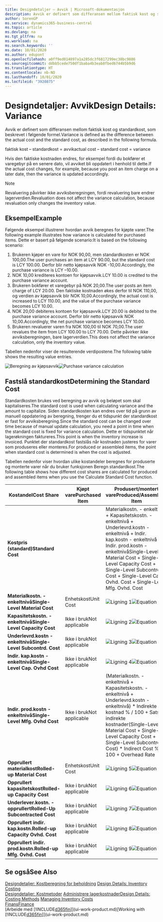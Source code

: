 ```yaml
---
title: Designdetaljer – Avvik | Microsoft-dokumentasjon
description: Avvik er definert som differansen mellom faktisk kost og standardkost, som beskrevet i følgende formel.
author: SorenGP
ms.service: dynamics365-business-central
ms.topic: article
ms.devlang: na
ms.tgt_pltfrm: na
ms.workload: na
ms.search.keywords: ''
ms.date: 10/01/2020
ms.author: edupont
ms.openlocfilehash: a0ff9ed014897a1a285dc3f6817299ec38bc9886
ms.sourcegitcommit: ddbb5cede750df1baba4b3eab8fbed6744b5b9d6
ms.translationtype: HT
ms.contentlocale: nb-NO
ms.lasthandoff: 10/01/2020
ms.locfileid: "3920875"
---
```

# <a name="design-details-variance"></a><span data-ttu-id="a74ea-103">Designdetaljer: Avvik</span><span class="sxs-lookup"><span data-stu-id="a74ea-103">Design Details: Variance</span></span>
<span data-ttu-id="a74ea-104">Avvik er definert som differansen mellom faktisk kost og standardkost, som beskrevet i følgende formel.</span><span class="sxs-lookup"><span data-stu-id="a74ea-104">Variance is defined as the difference between the actual cost and the standard cost, as described in the following formula.</span></span>  

 <span data-ttu-id="a74ea-105">faktisk kost – standardkost = avvik</span><span class="sxs-lookup"><span data-stu-id="a74ea-105">actual cost – standard cost = variance</span></span>  

 <span data-ttu-id="a74ea-106">Hvis den faktiske kostnaden endres, for eksempel fordi du bokfører et varegebyr på en senere dato, vil avviket bli oppdatert i henhold til dette.</span><span class="sxs-lookup"><span data-stu-id="a74ea-106">If the actual cost changes, for example, because you post an item charge on a later date, then the variance is updated accordingly.</span></span>  

> [!NOTE]  
>  <span data-ttu-id="a74ea-107">Revaluering påvirker ikke avviksberegningen, fordi revaluering bare endrer lagerverdien.</span><span class="sxs-lookup"><span data-stu-id="a74ea-107">Revaluation does not affect the variance calculation, because revaluation only changes the inventory value.</span></span>  

## <a name="example"></a><span data-ttu-id="a74ea-108">Eksempel</span><span class="sxs-lookup"><span data-stu-id="a74ea-108">Example</span></span>  
 <span data-ttu-id="a74ea-109">Følgende eksempel illustrerer hvordan avvik beregnes for kjøpte varer.</span><span class="sxs-lookup"><span data-stu-id="a74ea-109">The following example illustrates how variance is calculated for purchased items.</span></span> <span data-ttu-id="a74ea-110">Dette er basert på følgende scenario:</span><span class="sxs-lookup"><span data-stu-id="a74ea-110">It is based on the following scenario:</span></span>  

1.  <span data-ttu-id="a74ea-111">Brukeren kjøper en vare for NOK 90,00, men standardkosten er NOK 100,00.</span><span class="sxs-lookup"><span data-stu-id="a74ea-111">The user purchases an item at LCY 90.00, but the standard cost is LCY 100.00.</span></span> <span data-ttu-id="a74ea-112">Derfor blir netto kjøpsavvik NOK -10,00.</span><span class="sxs-lookup"><span data-stu-id="a74ea-112">Accordingly, the purchase variance is LCY –10.00.</span></span>  
2.  <span data-ttu-id="a74ea-113">NOK 10,00 krediteres kontoen for kjøpsavvik.</span><span class="sxs-lookup"><span data-stu-id="a74ea-113">LCY 10.00 is credited to the purchase variance account.</span></span>  
3.  <span data-ttu-id="a74ea-114">Brukeren bokfører et varegebyr på NOK 20,00.</span><span class="sxs-lookup"><span data-stu-id="a74ea-114">The user posts an item charge of LCY 20.00.</span></span> <span data-ttu-id="a74ea-115">Den faktiske kostnaden økes derfor til NOK 110,00, og verdien av kjøpsavvik blir NOK 10,00.</span><span class="sxs-lookup"><span data-stu-id="a74ea-115">Accordingly, the actual cost is increased to LCY 110.00, and the value of the purchase variance becomes LCY 10.00.</span></span>  
4.  <span data-ttu-id="a74ea-116">NOK 20,00 debiteres kontoen for kjøpsavvik.</span><span class="sxs-lookup"><span data-stu-id="a74ea-116">LCY 20.00 is debited to the purchase variance account.</span></span> <span data-ttu-id="a74ea-117">Derfor blir netto kjøpsavvik NOK 10,00.</span><span class="sxs-lookup"><span data-stu-id="a74ea-117">Accordingly, the net purchase variance becomes LCY 10.00.</span></span>  
5.  <span data-ttu-id="a74ea-118">Brukeren revaluerer varen fra NOK 100,00 til NOK 70,00.</span><span class="sxs-lookup"><span data-stu-id="a74ea-118">The user revalues the item from LCY 100.00 to LCY 70.00.</span></span> <span data-ttu-id="a74ea-119">Dette påvirker ikke avviksberegningen, bare lagerverdien.</span><span class="sxs-lookup"><span data-stu-id="a74ea-119">This does not affect the variance calculation, only the inventory value.</span></span>  

 <span data-ttu-id="a74ea-120">Tabellen nedenfor viser de resulterende verdipostene.</span><span class="sxs-lookup"><span data-stu-id="a74ea-120">The following table shows the resulting value entries.</span></span>  

 <span data-ttu-id="a74ea-121">![Beregning av kjøpsavvik](media/design_details_inventory_costing_11_purchase_variance.png "Beregning av kjøpsavvik")</span><span class="sxs-lookup"><span data-stu-id="a74ea-121">![Purchase variance calculation](media/design_details_inventory_costing_11_purchase_variance.png "Purchase variance calculation")</span></span>  

## <a name="determining-the-standard-cost"></a><span data-ttu-id="a74ea-122">Fastslå standardkost</span><span class="sxs-lookup"><span data-stu-id="a74ea-122">Determining the Standard Cost</span></span>  
 <span data-ttu-id="a74ea-123">Standardkosten brukes ved beregning av avvik og beløpet som skal kapitaliseres.</span><span class="sxs-lookup"><span data-stu-id="a74ea-123">The standard cost is used when calculating variance and the amount to capitalize.</span></span> <span data-ttu-id="a74ea-124">Siden standardkosten kan endres over tid på grunn av manuell oppdatering av beregning, trenger du et tidspunkt der standardkost er fast for avviksberegning.</span><span class="sxs-lookup"><span data-stu-id="a74ea-124">Since the standard cost can be changed over time because of manual update calculation, you need a point in time when the standard cost is fixed for variance calculation.</span></span> <span data-ttu-id="a74ea-125">Dette er tidspunktet når lagerøkningen faktureres.</span><span class="sxs-lookup"><span data-stu-id="a74ea-125">This point is when the inventory increase is invoiced.</span></span> <span data-ttu-id="a74ea-126">Punktet der standardkost fastslås når kostnaden justeres for varer som produseres eller monteres.</span><span class="sxs-lookup"><span data-stu-id="a74ea-126">For produced or assembled items, the point when standard cost is determined is when the cost is adjusted.</span></span>  

 <span data-ttu-id="a74ea-127">Tabellen nedenfor viser hvordan ulike kostandeler beregnes for produserte og monterte varer når du bruker funksjonen Beregn standardkost.</span><span class="sxs-lookup"><span data-stu-id="a74ea-127">The following table shows how different cost shares are calculated for produced and assembled items when you use the Calculate Standard Cost function.</span></span>  

|<span data-ttu-id="a74ea-128">Kostandel</span><span class="sxs-lookup"><span data-stu-id="a74ea-128">Cost Share</span></span>|<span data-ttu-id="a74ea-129">Kjøpt vare</span><span class="sxs-lookup"><span data-stu-id="a74ea-129">Purchased Item</span></span>|<span data-ttu-id="a74ea-130">Produsert/montert vare</span><span class="sxs-lookup"><span data-stu-id="a74ea-130">Produced/Assembled Item</span></span>|  
|----------------|--------------------|------------------------------|  
|<span data-ttu-id="a74ea-131">**Kostpris (standard)**</span><span class="sxs-lookup"><span data-stu-id="a74ea-131">**Standard Cost**</span></span>||<span data-ttu-id="a74ea-132">Materialkostn. - enkeltnivå + Kapasitetskostn. - enkeltnivå + Underlevrd.kostn - enkeltnivå + Indir. kap.kostn - enkeltnivå + Indir. prod.kostn - enkeltnivå</span><span class="sxs-lookup"><span data-stu-id="a74ea-132">Single-Level Material Cost + Single-Level Capacity Cost + Single-Level Subcontrd. Cost + Single-Level Cap. Ovhd. Cost + Single-Level Mfg. Ovhd. Cost</span></span>|  
|<span data-ttu-id="a74ea-133">**Materialkostn. - enkeltnivå**</span><span class="sxs-lookup"><span data-stu-id="a74ea-133">**Single-Level Material Cost**</span></span>|<span data-ttu-id="a74ea-134">Enhetskost</span><span class="sxs-lookup"><span data-stu-id="a74ea-134">Unit Cost</span></span>|<span data-ttu-id="a74ea-135">![Ligning 1](media/design_details_inventory_costing_11_equation_1.png "Ligning 1")</span><span class="sxs-lookup"><span data-stu-id="a74ea-135">![Equation 1](media/design_details_inventory_costing_11_equation_1.png "Equation 1")</span></span>|  
|<span data-ttu-id="a74ea-136">**Kapasitetskostn. - enkeltnivå**</span><span class="sxs-lookup"><span data-stu-id="a74ea-136">**Single-Level Capacity Cost**</span></span>|<span data-ttu-id="a74ea-137">Ikke i bruk</span><span class="sxs-lookup"><span data-stu-id="a74ea-137">Not applicable</span></span>|<span data-ttu-id="a74ea-138">![Ligning 2](media/design_details_inventory_costing_11_equation_2.png "Ligning 2")</span><span class="sxs-lookup"><span data-stu-id="a74ea-138">![Equation 2](media/design_details_inventory_costing_11_equation_2.png "Equation 2")</span></span>|  
|<span data-ttu-id="a74ea-139">**Underlevrd.kostn - enkeltnivå**</span><span class="sxs-lookup"><span data-stu-id="a74ea-139">**Single-Level Subcontrd. Cost**</span></span>|<span data-ttu-id="a74ea-140">Ikke i bruk</span><span class="sxs-lookup"><span data-stu-id="a74ea-140">Not applicable</span></span>|<span data-ttu-id="a74ea-141">![Ligning 3](media/design_details_inventory_costing_11_equation_3.png "Ligning 3")</span><span class="sxs-lookup"><span data-stu-id="a74ea-141">![Equation 3](media/design_details_inventory_costing_11_equation_3.png "Equation 3")</span></span>|  
|<span data-ttu-id="a74ea-142">**Indir. kap.kostn - enkeltnivå**</span><span class="sxs-lookup"><span data-stu-id="a74ea-142">**Single-Level Cap. Ovhd Cost**</span></span>|<span data-ttu-id="a74ea-143">Ikke i bruk</span><span class="sxs-lookup"><span data-stu-id="a74ea-143">Not applicable</span></span>|<span data-ttu-id="a74ea-144">![Ligning 4](media/design_details_inventory_costing_11_equation_4.png "Ligning 4")</span><span class="sxs-lookup"><span data-stu-id="a74ea-144">![Equation 4](media/design_details_inventory_costing_11_equation_4.png "Equation 4")</span></span>|  
|<span data-ttu-id="a74ea-145">**Indir. prod.kostn - enkeltnivå**</span><span class="sxs-lookup"><span data-stu-id="a74ea-145">**Single-Level Mfg. Ovhd Cost**</span></span>|<span data-ttu-id="a74ea-146">Ikke i bruk</span><span class="sxs-lookup"><span data-stu-id="a74ea-146">Not applicable</span></span>|<span data-ttu-id="a74ea-147">(Materialkostn. - enkeltnivå + Kapasitetskostn. - enkeltnivå + Underlevrd.kostn - enkeltnivå) \* Indirekte kostnad % / 100 + Sats for indirekte kostnader</span><span class="sxs-lookup"><span data-stu-id="a74ea-147">(Single-Level Material Cost + Single-Level Capacity Cost + Single-Level Subcontrd. Cost) \* Indirect Cost % / 100 + Overhead Rate</span></span>|  
|<span data-ttu-id="a74ea-148">**Opprullert materialkost**</span><span class="sxs-lookup"><span data-stu-id="a74ea-148">**Rolled-up Material Cost**</span></span>|<span data-ttu-id="a74ea-149">Enhetskost</span><span class="sxs-lookup"><span data-stu-id="a74ea-149">Unit Cost</span></span>|<span data-ttu-id="a74ea-150">![Ligning 5](media/design_details_inventory_costing_11_equation_5.png "Ligning 5")</span><span class="sxs-lookup"><span data-stu-id="a74ea-150">![Equation 5](media/design_details_inventory_costing_11_equation_5.png "Equation 5")</span></span>|  
|<span data-ttu-id="a74ea-151">**Opprullert kapasitetskost**</span><span class="sxs-lookup"><span data-stu-id="a74ea-151">**Rolled-up Capacity Cost**</span></span>|<span data-ttu-id="a74ea-152">Ikke i bruk</span><span class="sxs-lookup"><span data-stu-id="a74ea-152">Not applicable</span></span>|<span data-ttu-id="a74ea-153">![Ligning 6](media/design_details_inventory_costing_11_equation_6.png "Ligning 6")</span><span class="sxs-lookup"><span data-stu-id="a74ea-153">![Equation 6](media/design_details_inventory_costing_11_equation_6.png "Equation 6")</span></span>|  
|<span data-ttu-id="a74ea-154">**Underlever.kostn. - opprullert**</span><span class="sxs-lookup"><span data-stu-id="a74ea-154">**Rolled-Up Subcontracted Cost**</span></span>|<span data-ttu-id="a74ea-155">Ikke i bruk</span><span class="sxs-lookup"><span data-stu-id="a74ea-155">Not applicable</span></span>|<span data-ttu-id="a74ea-156">![Ligning 7](media/design_details_inventory_costing_11_equation_7.png "Ligning 7")</span><span class="sxs-lookup"><span data-stu-id="a74ea-156">![Equation 7](media/design_details_inventory_costing_11_equation_7.png "Equation 7")</span></span>|  
|<span data-ttu-id="a74ea-157">**Opprullert indir. kap.kostn.**</span><span class="sxs-lookup"><span data-stu-id="a74ea-157">**Rolled-up Capacity Ovhd. Cost**</span></span>|<span data-ttu-id="a74ea-158">Ikke i bruk</span><span class="sxs-lookup"><span data-stu-id="a74ea-158">Not applicable</span></span>|<span data-ttu-id="a74ea-159">![Ligning 8](media/design_details_inventory_costing_11_equation_8.png "Ligning 8")</span><span class="sxs-lookup"><span data-stu-id="a74ea-159">![Equation 8](media/design_details_inventory_costing_11_equation_8.png "Equation 8")</span></span>|  
|<span data-ttu-id="a74ea-160">**Opprullert indir. prod.kostn.**</span><span class="sxs-lookup"><span data-stu-id="a74ea-160">**Rolled-up Mfg. Ovhd. Cost**</span></span>|<span data-ttu-id="a74ea-161">Ikke i bruk</span><span class="sxs-lookup"><span data-stu-id="a74ea-161">Not applicable</span></span>|<span data-ttu-id="a74ea-162">![Ligning 9](media/design_details_inventory_costing_11_equation_9.png "Ligning 9")</span><span class="sxs-lookup"><span data-stu-id="a74ea-162">![Equation 9](media/design_details_inventory_costing_11_equation_9.png "Equation 9")</span></span>|  

## <a name="see-also"></a><span data-ttu-id="a74ea-163">Se også</span><span class="sxs-lookup"><span data-stu-id="a74ea-163">See Also</span></span>  
 <span data-ttu-id="a74ea-164">[Designdetaljer: Kostberegning for beholdning](design-details-inventory-costing.md) </span><span class="sxs-lookup"><span data-stu-id="a74ea-164">[Design Details: Inventory Costing](design-details-inventory-costing.md) </span></span>  
 <span data-ttu-id="a74ea-165">[Designdetaljer: Kostmetoder](design-details-costing-methods.md) [Administrere lagerkostnader](finance-manage-inventory-costs.md)</span><span class="sxs-lookup"><span data-stu-id="a74ea-165">[Design Details: Costing Methods](design-details-costing-methods.md) [Managing Inventory Costs](finance-manage-inventory-costs.md)</span></span>  
 [<span data-ttu-id="a74ea-166">Finans</span><span class="sxs-lookup"><span data-stu-id="a74ea-166">Finance</span></span>](finance.md)  
 <span data-ttu-id="a74ea-167">[Arbeide med [!INCLUDE[d365fin](includes/d365fin_md.md)]](ui-work-product.md)</span><span class="sxs-lookup"><span data-stu-id="a74ea-167">[Working with [!INCLUDE[d365fin](includes/d365fin_md.md)]](ui-work-product.md)</span></span>
